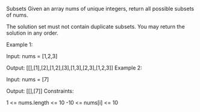 Subsets
Given an array nums of unique integers, return all possible subsets of nums.

The solution set must not contain duplicate subsets. You may return the solution in any order.

Example 1:

Input: nums = [1,2,3]

Output: [[],[1],[2],[1,2],[3],[1,3],[2,3],[1,2,3]]
Example 2:

Input: nums = [7]

Output: [[],[7]]
Constraints:

1 <= nums.length <= 10
-10 <= nums[i] <= 10


